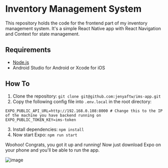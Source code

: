 # Inventory Management System

This repository holds the code for the frontend part of my inventory management system. It's a simple React Native app with React Navigation and Context for state management.

## Requirements

- [Node.js](https://nodejs.org/en)
- Android Studio for Android or Xcode for iOS

## How To

1) Clone the repository: `git clone git@github.com:jenyaftw/ims-app.git`
2) Copy the following config file into `.env.local` in the root directory:
```
EXPO_PUBLIC_API_URL=http://192.168.0.108:8000 # Change this to the IP of the machine you have backend running on
EXPO_PUBLIC_TOKEN_KEY=ims-token
```
3) Install dependencies: `npm install`
4) Now start Expo: `npm run start`

Woohoo! Congrats, you got it up and running! Now just download Expo on your phone and you'll be able to run the app.

![image](https://github.com/user-attachments/assets/1e896e5b-b506-48fa-a692-845cb68c16f0)
